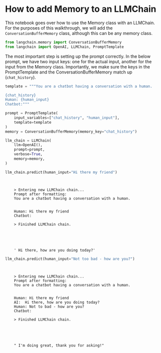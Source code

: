 # How to add Memory to an LLMChain

This notebook goes over how to use the Memory class with an LLMChain. For the purposes of this walkthrough, we will add  the `ConversationBufferMemory` class, although this can be any memory class.

<!-- WARNING: THIS FILE WAS AUTOGENERATED! DO NOT EDIT! Instead, edit the notebook w/the location & name as this file. -->


```python
from langchain.memory import ConversationBufferMemory
from langchain import OpenAI, LLMChain, PromptTemplate
```

The most important step is setting up the prompt correctly. In the below prompt, we have two input keys: one for the actual input, another for the input from the Memory class. Importantly, we make sure the keys in the PromptTemplate and the ConversationBufferMemory match up (`chat_history`).


```python
template = """You are a chatbot having a conversation with a human.

{chat_history}
Human: {human_input}
Chatbot:"""

prompt = PromptTemplate(
    input_variables=["chat_history", "human_input"], 
    template=template
)
memory = ConversationBufferMemory(memory_key="chat_history")
```


```python
llm_chain = LLMChain(
    llm=OpenAI(), 
    prompt=prompt, 
    verbose=True, 
    memory=memory,
)
```


```python
llm_chain.predict(human_input="Hi there my friend")
```

<CodeOutputBlock lang="python">

```
    
    
    > Entering new LLMChain chain...
    Prompt after formatting:
    You are a chatbot having a conversation with a human.
    
    
    Human: Hi there my friend
    Chatbot:
    
    > Finished LLMChain chain.





    ' Hi there, how are you doing today?'
```

</CodeOutputBlock>


```python
llm_chain.predict(human_input="Not too bad - how are you?")
```

<CodeOutputBlock lang="python">

```
    
    
    > Entering new LLMChain chain...
    Prompt after formatting:
    You are a chatbot having a conversation with a human.
    
    
    Human: Hi there my friend
    AI:  Hi there, how are you doing today?
    Human: Not to bad - how are you?
    Chatbot:
    
    > Finished LLMChain chain.





    " I'm doing great, thank you for asking!"
```

</CodeOutputBlock>
